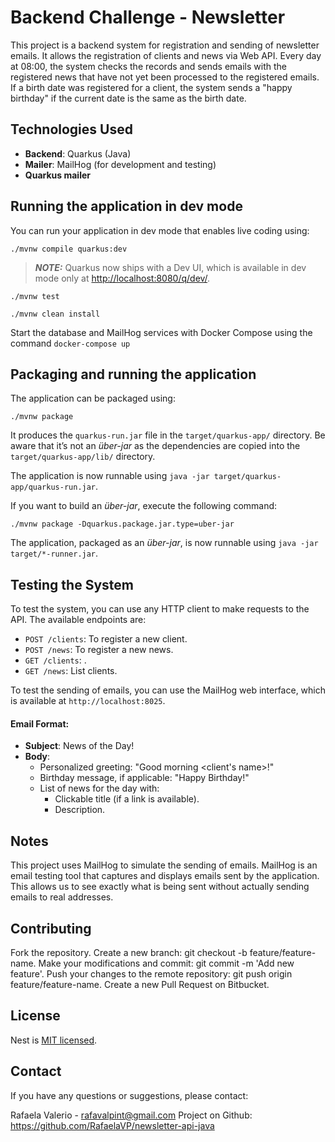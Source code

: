 # Backend Challenge - Newsletter

This project is a backend system for registration and sending of newsletter emails. It allows the registration of clients and news via Web API. Every day at 08:00, the system checks the records and sends emails with the registered news that have not yet been processed to the registered emails. If a birth date was registered for a client, the system sends a "happy birthday" if the current date is the same as the birth date.

## Technologies Used

- **Backend**: Quarkus (Java)
- **Mailer**: MailHog (for development and testing)
- **Quarkus mailer**

## Running the application in dev mode

You can run your application in dev mode that enables live coding using:

```shell script
./mvnw compile quarkus:dev
```

> **_NOTE:_**  Quarkus now ships with a Dev UI, which is available in dev mode only at <http://localhost:8080/q/dev/>.

 ```shell script tests
./mvnw test
```

```shell script clean dependencies
./mvnw clean install
```
 Start the database and MailHog services with Docker Compose using the command `docker-compose up`


## Packaging and running the application

The application can be packaged using:

```shell script
./mvnw package
```

It produces the `quarkus-run.jar` file in the `target/quarkus-app/` directory.
Be aware that it’s not an _über-jar_ as the dependencies are copied into the `target/quarkus-app/lib/` directory.

The application is now runnable using `java -jar target/quarkus-app/quarkus-run.jar`.

If you want to build an _über-jar_, execute the following command:

```shell script
./mvnw package -Dquarkus.package.jar.type=uber-jar
```

The application, packaged as an _über-jar_, is now runnable using `java -jar target/*-runner.jar`.

## Testing the System

To test the system, you can use any HTTP client to make requests to the API. The available endpoints are:

- `POST /clients`: To register a new client.
- `POST /news`: To register a new news.
- `GET /clients`: .
- `GET /news`: List clients.

To test the sending of emails, you can use the MailHog web interface, which is available at `http://localhost:8025`.

#### Email Format:
- **Subject**: News of the Day!
- **Body**:
  - Personalized greeting: "Good morning \<client's name\>!"
  - Birthday message, if applicable: "Happy Birthday!"
  - List of news for the day with:
    - Clickable title (if a link is available).
    - Description.

## Notes

This project uses MailHog to simulate the sending of emails. MailHog is an email testing tool that captures and displays emails sent by the application. This allows us to see exactly what is being sent without actually sending emails to real addresses.


## Contributing

Fork the repository.
Create a new branch: git checkout -b feature/feature-name.
Make your modifications and commit: git commit -m 'Add new feature'.
Push your changes to the remote repository: git push origin feature/feature-name.
Create a new Pull Request on Bitbucket.

## License

Nest is [MIT licensed](LICENSE).

## Contact

If you have any questions or suggestions, please contact:

Rafaela Valerio - rafavalpint@gmail.com
Project on Github: https://github.com/RafaelaVP/newsletter-api-java